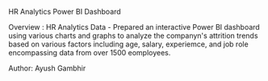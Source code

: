 HR Analytics Power BI Dashboard

Overview : HR Analytics Data - Prepared an interactive Power BI dashboard using various charts and graphs to analyze the companyn's attrition trends based on various factors including age, salary, experiemce, and job role encompassing data from over 1500 eomployees.

Author: Ayush Gambhir
